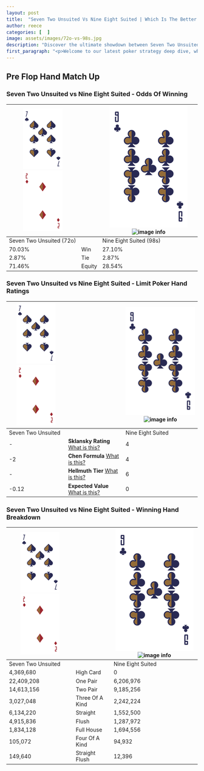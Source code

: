 ```yaml
---
layout: post
title:  "Seven Two Unsuited Vs Nine Eight Suited | Which Is The Better Hand In Poker? A Complete Guide"
author: reece
categories: [  ]
image: assets/images/72o-vs-98s.jpg
description: "Discover the ultimate showdown between Seven Two Unsuited and Nine Eight Suited in poker! Uncover the odds, strategies, and scenarios where one hand triumphs over the other. Get ready to up your poker game with this thrilling analysis."
first_paragraph: "<p>Welcome to our latest poker strategy deep dive, where we're pitting two distinct hands against each other in a high-stakes showdown: Seven Two Unsuited vs Nine Eight Suited.</p><p>In the dynamic world of poker, every decision counts, and knowing which hand holds the upper hand is key to your success at the table.</p><p>In this article, we'll dissect these two hands, explore the scenarios where one dominates the other, and equip you with the knowledge to make strategic choices that can tip the odds in your favor.</p><p>Get ready to unravel the intriguing dynamics of these poker hands and elevate your game to new heights.</p>"
---
```




[comment]: # (sp0)

## Pre Flop Hand Match Up

<div class="table hand-ratings" markdown="1"> 



### Seven Two Unsuited vs Nine Eight Suited - Odds Of Winning


    
| ![image info](assets/images/hand1/7.png) ![image info](assets/images/hand1/2o.png) |  | ![image info](assets/images/hand2/9.png) ![image info](assets/images/hand2/8s.png) |
| -------- | -------- | -------- |
| Seven Two Unsuited (72o) |  | Nine Eight Suited (98s) |
| 70.03% | Win | 27.10% |
| 2.87% | Tie | 2.87% |
| 71.46% | Equity | 28.54% |




[comment]: # (sp1)



### Seven Two Unsuited vs Nine Eight Suited - Limit Poker Hand Ratings


    
| ![image info](assets/images/hand1/7.png) ![image info](assets/images/hand1/2o.png) |  | ![image info](assets/images/hand2/9.png) ![image info](assets/images/hand2/8s.png) |
| -------- | -------- | -------- |
| Seven Two Unsuited |  | Nine Eight Suited |
| - | **Sklansky Rating** [What is this?](/sklansky-rating-explained) | 4 |
| -2 | **Chen Formula** [What is this?](/chen-formula-explained) | 4 |
| - | **Hellmuth Tier** [What is this?](/Hellmuth-tier-explained) | 6 |
| -0.12 | **Expected Value** [What is this?](/expected-value-explained) | 0 |




[comment]: # (sp2)



### Seven Two Unsuited vs Nine Eight Suited - Winning Hand Breakdown


    
| ![image info](assets/images/hand1/7.png) ![image info](assets/images/hand1/2o.png) |  | ![image info](assets/images/hand2/9.png) ![image info](assets/images/hand2/8s.png) |
| -------- | -------- | -------- |
| Seven Two Unsuited |  | Nine Eight Suited |
| 4,369,680 | High Card | 0 |
| 22,409,208 | One Pair | 6,206,976 |
| 14,613,156 | Two Pair | 9,185,256 |
| 3,027,048 | Three Of A Kind | 2,242,224 |
| 6,134,220 | Straight | 1,552,500 |
| 4,915,836 | Flush | 1,287,972 |
| 1,834,128 | Full House | 1,694,556 |
| 105,072 | Four Of A Kind | 94,932 |
| 149,640 | Straight Flush | 12,396 |




[comment]: # (sp3)



</div>

[comment]: # (sp4)



[comment]: # (sp5)


